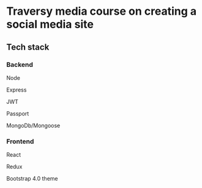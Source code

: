 # Traversy media course on creating a social media site

## Tech stack

### Backend

Node

Express

JWT

Passport

MongoDb/Mongoose

### Frontend

React

Redux

Bootstrap 4.0 theme
